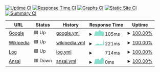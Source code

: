 [![Uptime CI](https://github.com/milobeng/upptime/workflows/Uptime%20CI/badge.svg)](https://github.com/milobeng/upptime/actions?query=workflow%3A%22Uptime+CI%22)
[![Response Time CI](https://github.com/milobeng/upptime/workflows/Response%20Time%20CI/badge.svg)](https://github.com/milobeng/upptime/actions?query=workflow%3A%22Response+Time+CI%22)
[![Graphs CI](https://github.com/milobeng/upptime/workflows/Graphs%20CI/badge.svg)](https://github.com/milobeng/upptime/actions?query=workflow%3A%22Graphs+CI%22)
[![Static Site CI](https://github.com/milobeng/upptime/workflows/Static%20Site%20CI/badge.svg)](https://github.com/milobeng/upptime/actions?query=workflow%3A%22Static+Site+CI%22)
[![Summary CI](https://github.com/milobeng/upptime/workflows/Summary%20CI/badge.svg)](https://github.com/milobeng/upptime/actions?query=workflow%3A%22Summary+CI%22)

<!--start: status pages-->
<!-- This summary is generated by Upptime (https://github.com/upptime/upptime) -->
<!-- Do not edit this manually, your changes will be overwritten -->
<!-- prettier-ignore -->
| URL | Status | History | Response Time | Uptime |
| --- | ------ | ------- | ------------- | ------ |
| <img alt="" src="https://icons.duckduckgo.com/ip3/www.google.com.ico" height="13"> [Google](https://www.google.com) | 🟩 Up | [google.yml](https://github.com/milobeng/upptime/commits/HEAD/history/google.yml) | <details><summary><img alt="Response time graph" src="./graphs/google/response-time-week.png" height="20"> 105ms</summary><br><a href="https://milobeng.github.io/upptime/history/google"><img alt="Response time 95" src="https://img.shields.io/endpoint?url=https%3A%2F%2Fraw.githubusercontent.com%2Fmilobeng%2Fupptime%2FHEAD%2Fapi%2Fgoogle%2Fresponse-time.json"></a><br><a href="https://milobeng.github.io/upptime/history/google"><img alt="24-hour response time 172" src="https://img.shields.io/endpoint?url=https%3A%2F%2Fraw.githubusercontent.com%2Fmilobeng%2Fupptime%2FHEAD%2Fapi%2Fgoogle%2Fresponse-time-day.json"></a><br><a href="https://milobeng.github.io/upptime/history/google"><img alt="7-day response time 105" src="https://img.shields.io/endpoint?url=https%3A%2F%2Fraw.githubusercontent.com%2Fmilobeng%2Fupptime%2FHEAD%2Fapi%2Fgoogle%2Fresponse-time-week.json"></a><br><a href="https://milobeng.github.io/upptime/history/google"><img alt="30-day response time 98" src="https://img.shields.io/endpoint?url=https%3A%2F%2Fraw.githubusercontent.com%2Fmilobeng%2Fupptime%2FHEAD%2Fapi%2Fgoogle%2Fresponse-time-month.json"></a><br><a href="https://milobeng.github.io/upptime/history/google"><img alt="1-year response time 96" src="https://img.shields.io/endpoint?url=https%3A%2F%2Fraw.githubusercontent.com%2Fmilobeng%2Fupptime%2FHEAD%2Fapi%2Fgoogle%2Fresponse-time-year.json"></a></details> | <details><summary><a href="https://milobeng.github.io/upptime/history/google">100.00%</a></summary><a href="https://milobeng.github.io/upptime/history/google"><img alt="All-time uptime 100.00%" src="https://img.shields.io/endpoint?url=https%3A%2F%2Fraw.githubusercontent.com%2Fmilobeng%2Fupptime%2FHEAD%2Fapi%2Fgoogle%2Fuptime.json"></a><br><a href="https://milobeng.github.io/upptime/history/google"><img alt="24-hour uptime 100.00%" src="https://img.shields.io/endpoint?url=https%3A%2F%2Fraw.githubusercontent.com%2Fmilobeng%2Fupptime%2FHEAD%2Fapi%2Fgoogle%2Fuptime-day.json"></a><br><a href="https://milobeng.github.io/upptime/history/google"><img alt="7-day uptime 100.00%" src="https://img.shields.io/endpoint?url=https%3A%2F%2Fraw.githubusercontent.com%2Fmilobeng%2Fupptime%2FHEAD%2Fapi%2Fgoogle%2Fuptime-week.json"></a><br><a href="https://milobeng.github.io/upptime/history/google"><img alt="30-day uptime 100.00%" src="https://img.shields.io/endpoint?url=https%3A%2F%2Fraw.githubusercontent.com%2Fmilobeng%2Fupptime%2FHEAD%2Fapi%2Fgoogle%2Fuptime-month.json"></a><br><a href="https://milobeng.github.io/upptime/history/google"><img alt="1-year uptime 100.00%" src="https://img.shields.io/endpoint?url=https%3A%2F%2Fraw.githubusercontent.com%2Fmilobeng%2Fupptime%2FHEAD%2Fapi%2Fgoogle%2Fuptime-year.json"></a></details>
| <img alt="" src="https://icons.duckduckgo.com/ip3/en.wikipedia.org.ico" height="13"> [Wikipedia](https://en.wikipedia.org) | 🟩 Up | [wikipedia.yml](https://github.com/milobeng/upptime/commits/HEAD/history/wikipedia.yml) | <details><summary><img alt="Response time graph" src="./graphs/wikipedia/response-time-week.png" height="20"> 221ms</summary><br><a href="https://milobeng.github.io/upptime/history/wikipedia"><img alt="Response time 212" src="https://img.shields.io/endpoint?url=https%3A%2F%2Fraw.githubusercontent.com%2Fmilobeng%2Fupptime%2FHEAD%2Fapi%2Fwikipedia%2Fresponse-time.json"></a><br><a href="https://milobeng.github.io/upptime/history/wikipedia"><img alt="24-hour response time 346" src="https://img.shields.io/endpoint?url=https%3A%2F%2Fraw.githubusercontent.com%2Fmilobeng%2Fupptime%2FHEAD%2Fapi%2Fwikipedia%2Fresponse-time-day.json"></a><br><a href="https://milobeng.github.io/upptime/history/wikipedia"><img alt="7-day response time 221" src="https://img.shields.io/endpoint?url=https%3A%2F%2Fraw.githubusercontent.com%2Fmilobeng%2Fupptime%2FHEAD%2Fapi%2Fwikipedia%2Fresponse-time-week.json"></a><br><a href="https://milobeng.github.io/upptime/history/wikipedia"><img alt="30-day response time 249" src="https://img.shields.io/endpoint?url=https%3A%2F%2Fraw.githubusercontent.com%2Fmilobeng%2Fupptime%2FHEAD%2Fapi%2Fwikipedia%2Fresponse-time-month.json"></a><br><a href="https://milobeng.github.io/upptime/history/wikipedia"><img alt="1-year response time 212" src="https://img.shields.io/endpoint?url=https%3A%2F%2Fraw.githubusercontent.com%2Fmilobeng%2Fupptime%2FHEAD%2Fapi%2Fwikipedia%2Fresponse-time-year.json"></a></details> | <details><summary><a href="https://milobeng.github.io/upptime/history/wikipedia">100.00%</a></summary><a href="https://milobeng.github.io/upptime/history/wikipedia"><img alt="All-time uptime 100.00%" src="https://img.shields.io/endpoint?url=https%3A%2F%2Fraw.githubusercontent.com%2Fmilobeng%2Fupptime%2FHEAD%2Fapi%2Fwikipedia%2Fuptime.json"></a><br><a href="https://milobeng.github.io/upptime/history/wikipedia"><img alt="24-hour uptime 100.00%" src="https://img.shields.io/endpoint?url=https%3A%2F%2Fraw.githubusercontent.com%2Fmilobeng%2Fupptime%2FHEAD%2Fapi%2Fwikipedia%2Fuptime-day.json"></a><br><a href="https://milobeng.github.io/upptime/history/wikipedia"><img alt="7-day uptime 100.00%" src="https://img.shields.io/endpoint?url=https%3A%2F%2Fraw.githubusercontent.com%2Fmilobeng%2Fupptime%2FHEAD%2Fapi%2Fwikipedia%2Fuptime-week.json"></a><br><a href="https://milobeng.github.io/upptime/history/wikipedia"><img alt="30-day uptime 100.00%" src="https://img.shields.io/endpoint?url=https%3A%2F%2Fraw.githubusercontent.com%2Fmilobeng%2Fupptime%2FHEAD%2Fapi%2Fwikipedia%2Fuptime-month.json"></a><br><a href="https://milobeng.github.io/upptime/history/wikipedia"><img alt="1-year uptime 100.00%" src="https://img.shields.io/endpoint?url=https%3A%2F%2Fraw.githubusercontent.com%2Fmilobeng%2Fupptime%2FHEAD%2Fapi%2Fwikipedia%2Fuptime-year.json"></a></details>
| <img alt="" src="https://icons.duckduckgo.com/ip3/log-theta.vercel.app.ico" height="13"> [Log](https://log-theta.vercel.app) | 🟩 Up | [log.yml](https://github.com/milobeng/upptime/commits/HEAD/history/log.yml) | <details><summary><img alt="Response time graph" src="./graphs/log/response-time-week.png" height="20"> 714ms</summary><br><a href="https://milobeng.github.io/upptime/history/log"><img alt="Response time 714" src="https://img.shields.io/endpoint?url=https%3A%2F%2Fraw.githubusercontent.com%2Fmilobeng%2Fupptime%2FHEAD%2Fapi%2Flog%2Fresponse-time.json"></a><br><a href="https://milobeng.github.io/upptime/history/log"><img alt="24-hour response time 714" src="https://img.shields.io/endpoint?url=https%3A%2F%2Fraw.githubusercontent.com%2Fmilobeng%2Fupptime%2FHEAD%2Fapi%2Flog%2Fresponse-time-day.json"></a><br><a href="https://milobeng.github.io/upptime/history/log"><img alt="7-day response time 714" src="https://img.shields.io/endpoint?url=https%3A%2F%2Fraw.githubusercontent.com%2Fmilobeng%2Fupptime%2FHEAD%2Fapi%2Flog%2Fresponse-time-week.json"></a><br><a href="https://milobeng.github.io/upptime/history/log"><img alt="30-day response time 714" src="https://img.shields.io/endpoint?url=https%3A%2F%2Fraw.githubusercontent.com%2Fmilobeng%2Fupptime%2FHEAD%2Fapi%2Flog%2Fresponse-time-month.json"></a><br><a href="https://milobeng.github.io/upptime/history/log"><img alt="1-year response time 714" src="https://img.shields.io/endpoint?url=https%3A%2F%2Fraw.githubusercontent.com%2Fmilobeng%2Fupptime%2FHEAD%2Fapi%2Flog%2Fresponse-time-year.json"></a></details> | <details><summary><a href="https://milobeng.github.io/upptime/history/log">100.00%</a></summary><a href="https://milobeng.github.io/upptime/history/log"><img alt="All-time uptime 100.00%" src="https://img.shields.io/endpoint?url=https%3A%2F%2Fraw.githubusercontent.com%2Fmilobeng%2Fupptime%2FHEAD%2Fapi%2Flog%2Fuptime.json"></a><br><a href="https://milobeng.github.io/upptime/history/log"><img alt="24-hour uptime 100.00%" src="https://img.shields.io/endpoint?url=https%3A%2F%2Fraw.githubusercontent.com%2Fmilobeng%2Fupptime%2FHEAD%2Fapi%2Flog%2Fuptime-day.json"></a><br><a href="https://milobeng.github.io/upptime/history/log"><img alt="7-day uptime 100.00%" src="https://img.shields.io/endpoint?url=https%3A%2F%2Fraw.githubusercontent.com%2Fmilobeng%2Fupptime%2FHEAD%2Fapi%2Flog%2Fuptime-week.json"></a><br><a href="https://milobeng.github.io/upptime/history/log"><img alt="30-day uptime 100.00%" src="https://img.shields.io/endpoint?url=https%3A%2F%2Fraw.githubusercontent.com%2Fmilobeng%2Fupptime%2FHEAD%2Fapi%2Flog%2Fuptime-month.json"></a><br><a href="https://milobeng.github.io/upptime/history/log"><img alt="1-year uptime 100.00%" src="https://img.shields.io/endpoint?url=https%3A%2F%2Fraw.githubusercontent.com%2Fmilobeng%2Fupptime%2FHEAD%2Fapi%2Flog%2Fuptime-year.json"></a></details>
| <img alt="" src="https://icons.duckduckgo.com/ip3/ansai.onwebapp.io.ico" height="13"> [Ansai](https://ansai.onwebapp.io/) | 🟥 Down | [ansai.yml](https://github.com/milobeng/upptime/commits/HEAD/history/ansai.yml) | <details><summary><img alt="Response time graph" src="./graphs/ansai/response-time-week.png" height="20"> 0ms</summary><br><a href="https://milobeng.github.io/upptime/history/ansai"><img alt="Response time 0" src="https://img.shields.io/endpoint?url=https%3A%2F%2Fraw.githubusercontent.com%2Fmilobeng%2Fupptime%2FHEAD%2Fapi%2Fansai%2Fresponse-time.json"></a><br><a href="https://milobeng.github.io/upptime/history/ansai"><img alt="24-hour response time 0" src="https://img.shields.io/endpoint?url=https%3A%2F%2Fraw.githubusercontent.com%2Fmilobeng%2Fupptime%2FHEAD%2Fapi%2Fansai%2Fresponse-time-day.json"></a><br><a href="https://milobeng.github.io/upptime/history/ansai"><img alt="7-day response time 0" src="https://img.shields.io/endpoint?url=https%3A%2F%2Fraw.githubusercontent.com%2Fmilobeng%2Fupptime%2FHEAD%2Fapi%2Fansai%2Fresponse-time-week.json"></a><br><a href="https://milobeng.github.io/upptime/history/ansai"><img alt="30-day response time 0" src="https://img.shields.io/endpoint?url=https%3A%2F%2Fraw.githubusercontent.com%2Fmilobeng%2Fupptime%2FHEAD%2Fapi%2Fansai%2Fresponse-time-month.json"></a><br><a href="https://milobeng.github.io/upptime/history/ansai"><img alt="1-year response time 0" src="https://img.shields.io/endpoint?url=https%3A%2F%2Fraw.githubusercontent.com%2Fmilobeng%2Fupptime%2FHEAD%2Fapi%2Fansai%2Fresponse-time-year.json"></a></details> | <details><summary><a href="https://milobeng.github.io/upptime/history/ansai">100.00%</a></summary><a href="https://milobeng.github.io/upptime/history/ansai"><img alt="All-time uptime 100.00%" src="https://img.shields.io/endpoint?url=https%3A%2F%2Fraw.githubusercontent.com%2Fmilobeng%2Fupptime%2FHEAD%2Fapi%2Fansai%2Fuptime.json"></a><br><a href="https://milobeng.github.io/upptime/history/ansai"><img alt="24-hour uptime 100.00%" src="https://img.shields.io/endpoint?url=https%3A%2F%2Fraw.githubusercontent.com%2Fmilobeng%2Fupptime%2FHEAD%2Fapi%2Fansai%2Fuptime-day.json"></a><br><a href="https://milobeng.github.io/upptime/history/ansai"><img alt="7-day uptime 100.00%" src="https://img.shields.io/endpoint?url=https%3A%2F%2Fraw.githubusercontent.com%2Fmilobeng%2Fupptime%2FHEAD%2Fapi%2Fansai%2Fuptime-week.json"></a><br><a href="https://milobeng.github.io/upptime/history/ansai"><img alt="30-day uptime 100.00%" src="https://img.shields.io/endpoint?url=https%3A%2F%2Fraw.githubusercontent.com%2Fmilobeng%2Fupptime%2FHEAD%2Fapi%2Fansai%2Fuptime-month.json"></a><br><a href="https://milobeng.github.io/upptime/history/ansai"><img alt="1-year uptime 100.00%" src="https://img.shields.io/endpoint?url=https%3A%2F%2Fraw.githubusercontent.com%2Fmilobeng%2Fupptime%2FHEAD%2Fapi%2Fansai%2Fuptime-year.json"></a></details>

<!--end: status pages-->
